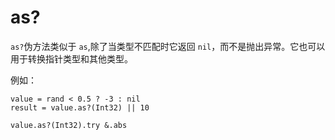 # as?

`as?`伪方法类似于 `as`,除了当类型不匹配时它返回 `nil`，而不是抛出异常。它也可以用于转换指针类型和其他类型。

例如：

```crystal
value = rand < 0.5 ? -3 : nil
result = value.as?(Int32) || 10

value.as?(Int32).try &.abs
```
